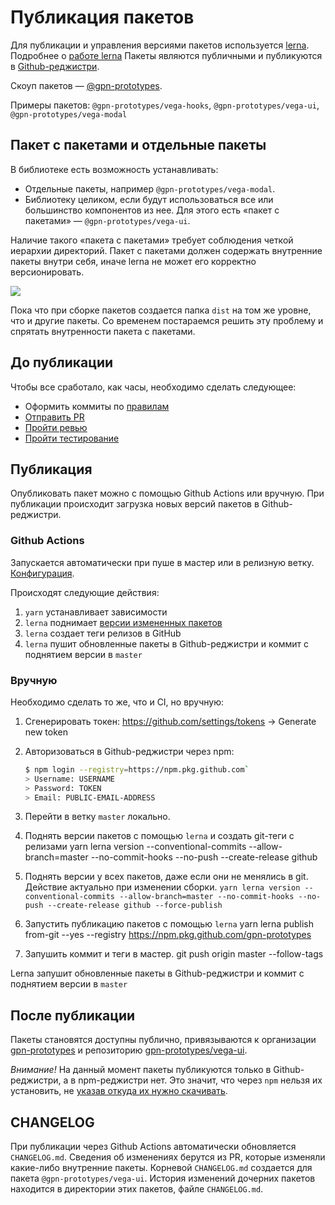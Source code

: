 # Публикация пакетов

Для публикации и управления версиями пакетов используется [lerna](https://lerna.js.org/). Подробнее о [работе lerna](lerna.md)
Пакеты являются публичными и публикуются в [Github-реджистри](https://npm.pkg.github.com).

Скоуп пакетов — [@gpn-prototypes](https://github.com/orgs/gpn-prototypes/packages).

Примеры пакетов: `@gpn-prototypes/vega-hooks`, `@gpn-prototypes/vega-ui`, `@gpn-prototypes/vega-modal`

## Пакет с пакетами и отдельные пакеты

В библиотеке есть возможность устанавливать:

- Отдельные пакеты, например `@gpn-prototypes/vega-modal`.
- Библиотеку целиком, если будут использоваться все или большинство компонентов из нее. Для этого есть «пакет с пакетами» — `@gpn-prototypes/vega-ui`.

Наличие такого «пакета с пакетами» требует соблюдения четкой иерархии директорий. Пакет с пакетами должен содержать внутренние пакеты внутри себя, иначе lerna не может его корректно версионировать.

![](http://s.csssr.ru/U02GZ926T/2020-05-15-1511-aenyraj433.jpg)

Пока что при сборке пакетов создается папка `dist` на том же уровне, что и другие пакеты. Со временем постараемся решить эту проблему и спрятать внутренности пакета с пакетами.

## До публикации

Чтобы все сработало, как часы, необходимо сделать следующее:

- Оформить коммиты по [правилам](commits-style.md)
- [Отправить PR](pr-style.md)
- [Пройти ревью](review.md)
- [Пройти тестирование](qa-flow.md)

## Публикация

Опубликовать пакет можно с помощью Github Actions или вручную. При публикации происходит загрузка новых версий пакетов в Github-реджистри.

### Github Actions

Запускается автоматически при пуше в мастер или в релизную ветку. [Конфигурация](../.github/workflows/publish.yml).

Происходят следующие действия:

1.  `yarn` устанавливает зависимости
2.  `lerna` поднимает [версии измененных пакетов](lerna.md)
3.  `lerna` создает теги релизов в GitHub
4.  `lerna` пушит обновленные пакеты в Github-реджистри и коммит с поднятием версии в `master`

### Вручную

Необходимо сделать то же, что и CI, но вручную:

1.  Сгенерировать токен: <https://github.com/settings/tokens> → Generate new token

2.  Авторизоваться в Github-реджистри через npm:

    ```bash
    $ npm login --registry=https://npm.pkg.github.com`
    > Username: USERNAME
    > Password: TOKEN
    > Email: PUBLIC-EMAIL-ADDRESS
    ```

3.  Перейти в ветку `master` локально.

4.  Поднять версии пакетов с помощью `lerna` и создать git-теги с релизами
    yarn lerna version --conventional-commits --allow-branch=master --no-commit-hooks --no-push --create-release github

5.  Поднять версии у всех пакетов, даже если они не менялись в git. Действие актуально при изменении сборки.
    `yarn lerna version --conventional-commits --allow-branch=master --no-commit-hooks --no-push --create-release github --force-publish`

6.  Запустить публикацию пакетов с помощью `lerna`
    yarn lerna publish from-git --yes --registry <https://npm.pkg.github.com/gpn-prototypes>

7.  Запушить коммит и теги в мастер.
    git push origin master --follow-tags

Lerna запушит обновленные пакеты в Github-реджистри и коммит с поднятием версии в `master`

## После публикации

Пакеты становятся доступны публично, привязываются к организации [gpn-prototypes](https://github.com/orgs/gpn-prototypes/packages) и репозиторию [gpn-prototypes/vega-ui](https://github.com/gpn-prototypes/vega-ui/packages).

_Внимание!_ На данный момент пакеты публикуются только в Github-реджистри, а в npm-реджистри нет. Это значит, что через `npm` нельзя их установить, не [указав откуда их нужно скачивать](package-installation.md).

## CHANGELOG

При публикации через Github Actions автоматически обновляется `CHANGELOG.md`. Сведения об изменениях берутся из PR, которые изменяли какие-либо внутренние пакеты.
Корневой `CHANGELOG.md` создается для пакета `@gpn-prototypes/vega-ui`. История изменений дочерних пакетов находится в директории этих пакетов, файле `CHANGELOG.md`.
